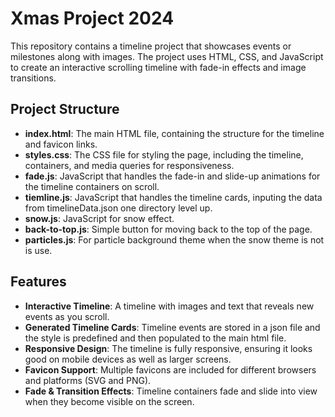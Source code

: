 # Xmas Project 2024

This repository contains a timeline project that showcases events or milestones along with images. The project uses HTML, CSS, and JavaScript to create an interactive scrolling timeline with fade-in effects and image transitions.

## Project Structure

- **index.html**: The main HTML file, containing the structure for the timeline and favicon links.
- **styles.css**: The CSS file for styling the page, including the timeline, containers, and media queries for responsiveness.
- **fade.js**: JavaScript that handles the fade-in and slide-up animations for the timeline containers on scroll.
- **tiemline.js**: JavaScript that handles the timeline cards, inputing the data from timelineData.json one directory level up.
- **snow.js**: JavaScript for snow effect.
- **back-to-top.js**: Simple button for moving back to the top of the page.
- **particles.js**: For particle background theme when the snow theme is not is use.

## Features

- **Interactive Timeline**: A timeline with images and text that reveals new events as you scroll.
- **Generated Timeline Cards**: Timeline events are stored in a json file and the style is predefined and then populated to the main html file.
- **Responsive Design**: The timeline is fully responsive, ensuring it looks good on mobile devices as well as larger screens.
- **Favicon Support**: Multiple favicons are included for different browsers and platforms (SVG and PNG).
- **Fade & Transition Effects**: Timeline containers fade and slide into view when they become visible on the screen.
